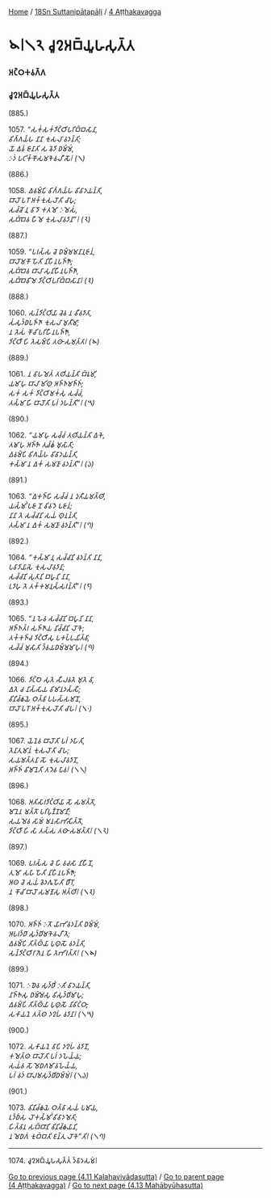 
[Home](/) / [18Sn Suttanipātapāḷi](../../18Sn.md) / [4 Aṭṭhakavagga](../4.md)

# 𑁪𑁇𑁧𑁨 𑀘𑀽𑀍𑀅𑀩𑁆𑀬𑀽𑀳𑀲𑀼𑀢𑁆𑀢

### 𑀅𑀝𑁆𑀞𑀓𑀯𑀕𑁆𑀕

### 𑀘𑀽𑀍𑀅𑀩𑁆𑀬𑀽𑀳𑀲𑀼𑀢𑁆𑀢

(885.)

1057\. _“𑀲𑀓𑀁𑀲𑀓𑀁𑀤𑀺𑀝𑁆𑀞𑀺𑀧𑀭𑀺𑀩𑁆𑀩𑀲𑀸𑀦𑀸,_  
_𑀯𑀺𑀕𑁆𑀕𑀬𑁆𑀳 𑀦𑀸𑀦𑀸 𑀓𑀼𑀲𑀮𑀸 𑀯𑀤𑀦𑁆𑀢𑀺;_  
_𑀬𑁄 𑀏𑀯𑀁 𑀚𑀸𑀦𑀸𑀢𑀺 𑀲 𑀯𑁂𑀤𑀺 𑀥𑀫𑁆𑀫𑀁,_  
_𑀇𑀤𑀁 𑀧𑀝𑀺𑀓𑁆𑀓𑁄𑀲𑀫𑀓𑁂𑀯𑀮𑀻 𑀲𑁄𑁇 (𑁧)_  


(886.)

1058\. _𑀏𑀯𑀫𑁆𑀧𑀺 𑀯𑀺𑀕𑁆𑀕𑀬𑁆𑀳 𑀯𑀺𑀯𑀸𑀤𑀬𑀦𑁆𑀢𑀺,_  
_𑀩𑀸𑀮𑁄 𑀧𑀭𑁄 𑀅𑀓𑁆𑀓𑀼𑀲𑀮𑁄𑀢𑀺 𑀘𑀸𑀳𑀼;_  
_𑀲𑀘𑁆𑀘𑁄 𑀦𑀼 𑀯𑀸𑀤𑁄 𑀓𑀢𑀫𑁄 𑀇𑀫𑁂𑀲𑀁,_  
_𑀲𑀩𑁆𑀩𑁂𑀯 𑀳𑀻𑀫𑁂 𑀓𑀼𑀲𑀮𑀸𑀯𑀤𑀸𑀦𑀸”𑁇 (𑁨)_  


(887.)

1059\. _“𑀧𑀭𑀲𑁆𑀲 𑀘𑁂 𑀥𑀫𑁆𑀫𑀫𑀦𑀸𑀦𑀼𑀚𑀸𑀦𑀁,_  
_𑀩𑀸𑀮𑁄𑀫𑀓𑁄 𑀳𑁄𑀢𑀺 𑀦𑀺𑀳𑀻𑀦𑀧𑀜𑁆𑀜𑁄;_  
_𑀲𑀩𑁆𑀩𑁂𑀯 𑀩𑀸𑀮𑀸 𑀲𑀼𑀦𑀺𑀳𑀻𑀦𑀧𑀜𑁆𑀜𑀸,_  
_𑀲𑀩𑁆𑀩𑁂𑀯𑀺𑀫𑁂 𑀤𑀺𑀝𑁆𑀞𑀺𑀧𑀭𑀺𑀩𑁆𑀩𑀲𑀸𑀦𑀸𑁇 (𑁩)_  


(888.)

1060\. _𑀲𑀦𑁆𑀤𑀺𑀝𑁆𑀞𑀺𑀬𑀸 𑀘𑁂𑀯 𑀦 𑀯𑀻𑀯𑀤𑀸𑀢𑀸,_  
_𑀲𑀁𑀲𑀼𑀤𑁆𑀥𑀧𑀜𑁆𑀜𑀸 𑀓𑀼𑀲𑀮𑀸 𑀫𑀼𑀢𑀻𑀫𑀸;_  
_𑀦 𑀢𑁂𑀲𑀁 𑀓𑁄𑀘𑀺 𑀧𑀭𑀺𑀳𑀻𑀦𑀧𑀜𑁆𑀜𑁄,_  
_𑀤𑀺𑀝𑁆𑀞𑀻 𑀳𑀺 𑀢𑁂𑀲𑀫𑁆𑀧𑀺 𑀢𑀣𑀸 𑀲𑀫𑀢𑁆𑀢𑀸𑁇 (𑁪)_  


(889.)

1061\. _𑀦 𑀯𑀸𑀳𑀫𑁂𑀢𑀁 𑀢𑀣𑀺𑀬𑀦𑁆𑀢𑀺 𑀩𑁆𑀭𑀽𑀫𑀺,_  
_𑀬𑀫𑀸𑀳𑀼 𑀩𑀸𑀮𑀸 𑀫𑀺𑀣𑀼 𑀅𑀜𑁆𑀜𑀫𑀜𑁆𑀜𑀁;_  
_𑀲𑀓𑀁 𑀲𑀓𑀁 𑀤𑀺𑀝𑁆𑀞𑀺𑀫𑀓𑀁𑀲𑀼 𑀲𑀘𑁆𑀘𑀁,_  
_𑀢𑀲𑁆𑀫𑀸 𑀳𑀺 𑀩𑀸𑀮𑁄𑀢𑀺 𑀧𑀭𑀁 𑀤𑀳𑀦𑁆𑀢𑀺”𑁇 (𑁫)_  


(890.)

1062\. _“𑀬𑀫𑀸𑀳𑀼 𑀲𑀘𑁆𑀘𑀁 𑀢𑀣𑀺𑀬𑀦𑁆𑀢𑀺 𑀏𑀓𑁂,_  
_𑀢𑀫𑀸𑀳𑀼 𑀅𑀜𑁆𑀜𑁂 𑀢𑀼𑀘𑁆𑀙𑀁 𑀫𑀼𑀲𑀸𑀢𑀺;_  
_𑀏𑀯𑀫𑁆𑀧𑀺 𑀯𑀺𑀕𑀬𑁆𑀳 𑀯𑀺𑀯𑀸𑀤𑀬𑀦𑁆𑀢𑀺,_  
_𑀓𑀲𑁆𑀫𑀸 𑀦 𑀏𑀓𑀁 𑀲𑀫𑀡𑀸 𑀯𑀤𑀦𑁆𑀢𑀺”𑁇 (𑁬)_  


(891.)

1063\. _“𑀏𑀓𑀜𑁆𑀳𑀺 𑀲𑀘𑁆𑀘𑀁 𑀦 𑀤𑀼𑀢𑀻𑀬𑀫𑀢𑁆𑀣𑀺,_  
_𑀬𑀲𑁆𑀫𑀺𑀁 𑀧𑀚𑀸 𑀦𑁄 𑀯𑀺𑀯𑀤𑁂 𑀧𑀚𑀸𑀦𑀁;_  
_𑀦𑀸𑀦𑀸 𑀢𑁂 𑀲𑀘𑁆𑀘𑀸𑀦𑀺 𑀲𑀬𑀁 𑀣𑀼𑀦𑀦𑁆𑀢𑀺,_  
_𑀢𑀲𑁆𑀫𑀸 𑀦 𑀏𑀓𑀁 𑀲𑀫𑀡𑀸 𑀯𑀤𑀦𑁆𑀢𑀺”𑁇 (𑁭)_  


(892.)

1064\. _“𑀓𑀲𑁆𑀫𑀸 𑀦𑀼 𑀲𑀘𑁆𑀘𑀸𑀦𑀺 𑀯𑀤𑀦𑁆𑀢𑀺 𑀦𑀸𑀦𑀸,_  
_𑀧𑀯𑀸𑀤𑀺𑀬𑀸𑀲𑁂 𑀓𑀼𑀲𑀮𑀸𑀯𑀤𑀸𑀦𑀸;_  
_𑀲𑀘𑁆𑀘𑀸𑀦𑀺 𑀲𑀼𑀢𑀸𑀦𑀺 𑀩𑀳𑀽𑀦𑀺 𑀦𑀸𑀦𑀸,_  
_𑀉𑀤𑀸𑀳𑀼 𑀢𑁂 𑀢𑀓𑁆𑀓𑀫𑀦𑀼𑀲𑁆𑀲𑀭𑀦𑁆𑀢𑀺”𑁇 (𑁮)_  


(893.)

1065\. _“𑀦 𑀳𑁂𑀯 𑀲𑀘𑁆𑀘𑀸𑀦𑀺 𑀩𑀳𑀽𑀦𑀺 𑀦𑀸𑀦𑀸,_  
_𑀅𑀜𑁆𑀜𑀢𑁆𑀭 𑀲𑀜𑁆𑀜𑀸𑀬 𑀦𑀺𑀘𑁆𑀘𑀸𑀦𑀺 𑀮𑁄𑀓𑁂;_  
_𑀢𑀓𑁆𑀓𑀜𑁆𑀘 𑀤𑀺𑀝𑁆𑀞𑀻𑀲𑀼 𑀧𑀓𑀧𑁆𑀧𑀬𑀺𑀢𑁆𑀯𑀸,_  
_𑀲𑀘𑁆𑀘𑀁 𑀫𑀼𑀲𑀸𑀢𑀺 𑀤𑁆𑀯𑀬𑀥𑀫𑁆𑀫𑀫𑀸𑀳𑀼𑁇 (𑁯)_  


(894.)

1066\. _𑀤𑀺𑀝𑁆𑀞𑁂 𑀲𑀼𑀢𑁂 𑀲𑀻𑀮𑀯𑀢𑁂 𑀫𑀼𑀢𑁂 𑀯𑀸,_  
_𑀏𑀢𑁂 𑀘 𑀦𑀺𑀲𑁆𑀲𑀸𑀬 𑀯𑀺𑀫𑀸𑀦𑀤𑀲𑁆𑀲𑀻;_  
_𑀯𑀺𑀦𑀺𑀘𑁆𑀙𑀬𑁂 𑀞𑀢𑁆𑀯𑀸 𑀧𑀳𑀲𑁆𑀲𑀫𑀸𑀦𑁄,_  
_𑀩𑀸𑀮𑁄 𑀧𑀭𑁄 𑀅𑀓𑁆𑀓𑀼𑀲𑀮𑁄𑀢𑀺 𑀘𑀸𑀳𑁇 (𑁧𑁦)_  


(895.)

1067\. _𑀬𑁂𑀦𑁂𑀯 𑀩𑀸𑀮𑁄𑀢𑀺 𑀧𑀭𑀁 𑀤𑀳𑀸𑀢𑀺,_  
_𑀢𑁂𑀦𑀸𑀢𑀼𑀫𑀸𑀦𑀁 𑀓𑀼𑀲𑀮𑁄𑀢𑀺 𑀘𑀸𑀳;_  
_𑀲𑀬𑀫𑀢𑁆𑀢𑀦𑀸 𑀲𑁄 𑀓𑀼𑀲𑀮𑀸𑀯𑀤𑀸𑀦𑁄,_  
_𑀅𑀜𑁆𑀜𑀁 𑀯𑀺𑀫𑀸𑀦𑁂𑀢𑀺 𑀢𑀤𑁂𑀯 𑀧𑀸𑀯𑁇 (𑁧𑁧)_  


(896.)

1068\. _𑀅𑀢𑀺𑀲𑀸𑀭𑀤𑀺𑀝𑁆𑀞𑀺𑀬𑀸 𑀲𑁄 𑀲𑀫𑀢𑁆𑀢𑁄,_  
_𑀫𑀸𑀦𑁂𑀦 𑀫𑀢𑁆𑀢𑁄 𑀧𑀭𑀺𑀧𑀼𑀡𑁆𑀡𑀫𑀸𑀦𑀻;_  
_𑀲𑀬𑀫𑁂𑀯 𑀲𑀸𑀫𑀁 𑀫𑀦𑀲𑀸𑀪𑀺𑀲𑀺𑀢𑁆𑀢𑁄,_  
_𑀤𑀺𑀝𑁆𑀞𑀻 𑀳𑀺 𑀲𑀸 𑀢𑀲𑁆𑀲 𑀢𑀣𑀸 𑀲𑀫𑀢𑁆𑀢𑀸𑁇 (𑁧𑁨)_  


(897.)

1069\. _𑀧𑀭𑀲𑁆𑀲 𑀘𑁂 𑀳𑀺 𑀯𑀘𑀲𑀸 𑀦𑀺𑀳𑀻𑀦𑁄,_  
_𑀢𑀼𑀫𑁄 𑀲𑀳𑀸 𑀳𑁄𑀢𑀺 𑀦𑀺𑀳𑀻𑀦𑀧𑀜𑁆𑀜𑁄;_  
_𑀅𑀣 𑀘𑁂 𑀲𑀬𑀁 𑀯𑁂𑀤𑀕𑀽 𑀳𑁄𑀢𑀺 𑀥𑀻𑀭𑁄,_  
_𑀦 𑀓𑁄𑀘𑀺 𑀩𑀸𑀮𑁄 𑀲𑀫𑀡𑁂𑀲𑀼 𑀅𑀢𑁆𑀣𑀺𑁇 (𑁧𑁩)_  


(898.)

1070\. _𑀅𑀜𑁆𑀜𑀁 𑀇𑀢𑁄 𑀬𑀸𑀪𑀺𑀯𑀤𑀦𑁆𑀢𑀺 𑀥𑀫𑁆𑀫𑀁,_  
_𑀅𑀧𑀭𑀤𑁆𑀥𑀸 𑀲𑀼𑀤𑁆𑀥𑀺𑀫𑀓𑁂𑀯𑀮𑀻 𑀢𑁂;_  
_𑀏𑀯𑀫𑁆𑀧𑀺 𑀢𑀺𑀢𑁆𑀣𑁆𑀬𑀸 𑀧𑀼𑀣𑀼𑀲𑁄 𑀯𑀤𑀦𑁆𑀢𑀺,_  
_𑀲𑀦𑁆𑀤𑀺𑀝𑁆𑀞𑀺𑀭𑀸𑀕𑁂𑀦 𑀳𑀺 𑀢𑁂𑀪𑀺𑀭𑀢𑁆𑀢𑀸𑁇 (𑁧𑁪)_  


(899.)

1071\. _𑀇𑀥𑁂𑀯 𑀲𑀼𑀤𑁆𑀥𑀺𑀁 𑀇𑀢𑀺 𑀯𑀸𑀤𑀬𑀦𑁆𑀢𑀺,_  
_𑀦𑀸𑀜𑁆𑀜𑁂𑀲𑀼 𑀥𑀫𑁆𑀫𑁂𑀲𑀼 𑀯𑀺𑀲𑀼𑀤𑁆𑀥𑀺𑀫𑀸𑀳𑀼;_  
_𑀏𑀯𑀫𑁆𑀧𑀺 𑀢𑀺𑀢𑁆𑀣𑁆𑀬𑀸 𑀧𑀼𑀣𑀼𑀲𑁄 𑀦𑀺𑀯𑀺𑀝𑁆𑀞𑀸,_  
_𑀲𑀓𑀸𑀬𑀦𑁂 𑀢𑀢𑁆𑀣 𑀤𑀍𑀳𑀁 𑀯𑀤𑀸𑀦𑀸𑁇 (𑁧𑁫)_  


(900.)

1072\. _𑀲𑀓𑀸𑀬𑀦𑁂 𑀯𑀸𑀧𑀺 𑀤𑀍𑀳𑀁 𑀯𑀤𑀸𑀦𑁄,_  
_𑀓𑀫𑁂𑀢𑁆𑀣 𑀩𑀸𑀮𑁄𑀢𑀺 𑀧𑀭𑀁 𑀤𑀳𑁂𑀬𑁆𑀬;_  
_𑀲𑀬𑀁𑀯 𑀲𑁄 𑀫𑁂𑀥𑀕𑀫𑀸𑀯𑀳𑁂𑀬𑁆𑀬,_  
_𑀧𑀭𑀁 𑀯𑀤𑀁 𑀩𑀸𑀮𑀫𑀲𑀼𑀤𑁆𑀥𑀺𑀥𑀫𑁆𑀫𑀁𑁇 (𑁧𑁬)_  


(901.)

1073\. _𑀯𑀺𑀦𑀺𑀘𑁆𑀙𑀬𑁂 𑀞𑀢𑁆𑀯𑀸 𑀲𑀬𑀁 𑀧𑀫𑀸𑀬,_  
_𑀉𑀤𑁆𑀥𑀁𑀲 𑀮𑁄𑀓𑀲𑁆𑀫𑀺𑀁 𑀯𑀺𑀯𑀸𑀤𑀫𑁂𑀢𑀺;_  
_𑀳𑀺𑀢𑁆𑀯𑀸𑀦 𑀲𑀩𑁆𑀩𑀸𑀦𑀺 𑀯𑀺𑀦𑀺𑀘𑁆𑀙𑀬𑀸𑀦𑀺,_  
_𑀦 𑀫𑁂𑀥𑀕𑀁 𑀓𑀼𑀩𑁆𑀩𑀢𑀺 𑀚𑀦𑁆𑀢𑀼 𑀮𑁄𑀓𑁂”𑀢𑀺𑁇 (𑁧𑁭)_  


---

1074\. 𑀘𑀽𑀍𑀅𑀩𑁆𑀬𑀽𑀳𑀲𑀼𑀢𑁆𑀢𑀁 𑀤𑁆𑀯𑀸𑀤𑀲𑀫𑀁𑁇



[Go to previous page (4.11 Kalahavivādasutta)](4.11.md) / [Go to parent page (4 Aṭṭhakavagga)](../4.md) / [Go to next page (4.13 Mahābyūhasutta)](4.13.md)


